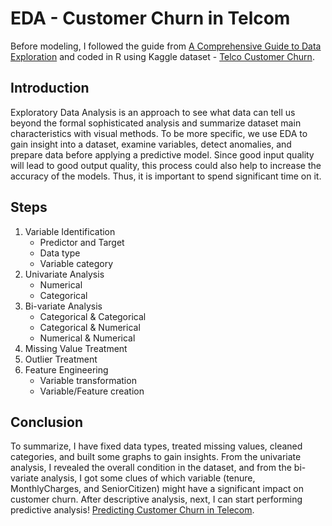 # EDA - Customer Churn in Telcom
Before modeling, I followed the guide from [A Comprehensive Guide to Data Exploration](https://www.analyticsvidhya.com/blog/2016/01/guide-data-exploration/#one) and coded in R using Kaggle dataset - [Telco Customer Churn](https://www.kaggle.com/blastchar/telco-customer-churn).
## Introduction
Exploratory Data Analysis is an approach to see what data can tell us beyond the formal sophisticated analysis and summarize dataset main characteristics with visual methods. To be more specific, we use EDA to gain insight into a dataset, examine variables, detect anomalies, and prepare data before applying a predictive model. Since good input quality will lead to good output quality, this process could also help to increase the accuracy of the models. Thus, it is important to spend significant time on it.
## Steps 
1. Variable Identification 
   - Predictor and Target
   - Data type
   - Variable category
2. Univariate Analysis 
   - Numerical
   - Categorical
3. Bi-variate Analysis 
   - Categorical & Categorical
   - Categorical & Numerical
   - Numerical & Numerical
4. Missing Value Treatment 
5. Outlier Treatment 
6. Feature Engineering
   - Variable transformation
   - Variable/Feature creation
## Conclusion
To summarize, I have fixed data types, treated missing values, cleaned categories, and built some graphs to gain insights. From the univariate analysis, I revealed the overall condition in the dataset, and from the bi-variate analysis, I got some clues of which variable (tenure, MonthlyCharges, and SeniorCitizen) might have a significant impact on customer churn. After descriptive analysis, next, I can start performing predictive analysis! [Predicting Customer Churn in Telecom](https://github.com/yuki04160/Predicting-Customer-Churn-in-Telecom).
